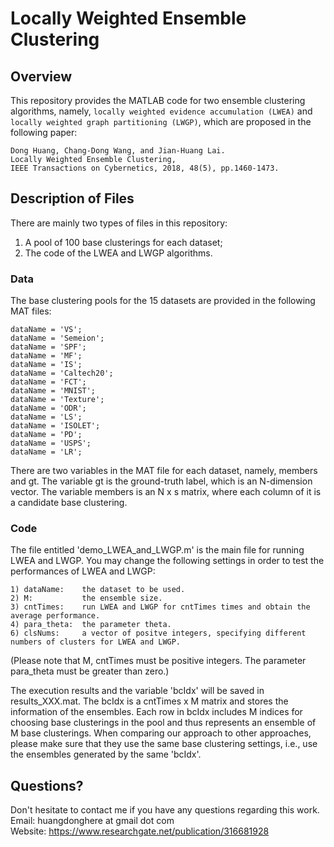 # Locally Weighted Ensemble Clustering

## Overview
This repository provides the MATLAB code for two ensemble clustering algorithms, namely, `locally weighted evidence accumulation (LWEA)` and `locally weighted graph partitioning (LWGP)`, which are proposed in the following paper:
```
Dong Huang, Chang-Dong Wang, and Jian-Huang Lai.
Locally Weighted Ensemble Clustering,
IEEE Transactions on Cybernetics, 2018, 48(5), pp.1460-1473.
```

## Description of Files
There are mainly two types of files in this repository:
1. A pool of 100 base clusterings for each dataset;  
2. The code of the LWEA and LWGP algorithms.

### Data

The base clustering pools for the 15 datasets are provided in the following MAT files:

```
dataName = 'VS';
dataName = 'Semeion';
dataName = 'SPF';
dataName = 'MF';
dataName = 'IS';
dataName = 'Caltech20';
dataName = 'FCT';
dataName = 'MNIST';
dataName = 'Texture';
dataName = 'ODR';
dataName = 'LS';
dataName = 'ISOLET';
dataName = 'PD';
dataName = 'USPS';
dataName = 'LR';
```

There are two variables in the MAT file for each dataset, namely, members and gt. The variable gt is the ground-truth label, which is an N-dimension vector. The variable members is an N x s matrix, where each column of it is a candidate base clustering.


### Code

The file entitled 'demo_LWEA_and_LWGP.m' is the main file for running LWEA and LWGP. You may change the following settings in order to test the performances of LWEA and LWGP:

```
1) dataName:	the dataset to be used.
2) M:           the ensemble size.
3) cntTimes:	run LWEA and LWGP for cntTimes times and obtain the average performance.
4) para_theta:	the parameter theta.
6) clsNums:     a vector of positve integers, specifying different numbers of clusters for LWEA and LWGP.
```

(Please note that M, cntTimes must be positive integers. The parameter para_theta must be greater than zero.)

The execution results and the variable 'bcIdx' will be saved in results_XXX.mat. The bcIdx is a cntTimes x M matrix and stores the information of the ensembles. Each row in bcIdx includes M indices for choosing base clusterings in the pool and thus represents an ensemble of M base clusterings. When comparing our approach to other approaches, please make sure that they use the same base clustering settings, i.e., use the ensembles generated by the same 'bcIdx'.

## Questions?

Don't hesitate to contact me if you have any questions regarding this work.   
Email: huangdonghere at gmail dot com   
Website: https://www.researchgate.net/publication/316681928
